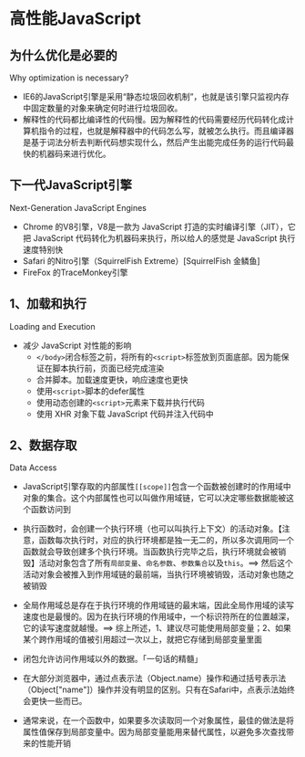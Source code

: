 高性能JavaScript
===

为什么优化是必要的
---

Why optimization is necessary?

- IE6的JavaScript引擎是采用“静态垃圾回收机制”，也就是该引擎只监视内存中固定数量的对象来确定何时进行垃圾回收。
- 解释性的代码都比编译性的代码慢。因为解释性的代码需要经历代码转化成计算机指令的过程，也就是解释器中的代码怎么写，就被怎么执行。而且编译器是基于词法分析去判断代码想实现什么，然后产生出能完成任务的运行代码最快的机器码来进行优化。

下一代JavaScript引擎
---

Next-Generation JavaScript Engines

- Chrome 的V8引擎，V8是一款为 JavaScript 打造的实时编译引擎（JIT），它把 JavaScript 代码转化为机器码来执行，所以给人的感觉是 JavaScript 执行速度特别快
- Safari 的Nitro引擎（SquirrelFish Extreme）[SquirrelFish 金鳞鱼]
- FireFox 的TraceMonkey引擎

1、加载和执行
---

Loading and Execution

- 减少 JavaScript 对性能的影响
  - `</body>`闭合标签之前，将所有的`<script>`标签放到页面底部。因为能保证在脚本执行前，页面已经完成渲染
  - 合并脚本。加载速度更快，响应速度也更快
  - 使用`<script>`脚本的defer属性
  - 使用动态创建的`<script>`元素来下载并执行代码
  - 使用 XHR 对象下载 JavaScript 代码并注入代码中

2、数据存取
---

Data Access

- JavaScript引擎存取的内部属性`[[scope]]`包含一个函数被创建时的作用域中对象的集合。这个内部属性也可以叫做作用域链，它可以决定哪些数据能被这个函数访问到

- 执行函数时，会创建一个执行环境（也可以叫执行上下文）的活动对象。【注意，函数每次执行时，对应的执行环境都是独一无二的，所以多次调用同一个函数就会导致创建多个执行环境。当函数执行完毕之后，执行环境就会被销毁】活动对象包含了所有`局部变量`、`命名参数`、`参数集合`以及`this`。==> 然后这个活动对象会被推入到作用域链的最前端，当执行环境被销毁，活动对象也随之被销毁

- 全局作用域总是存在于执行环境的作用域链的最末端，因此全局作用域的读写速度也是最慢的。因为在执行环境的作用域中，一个标识符所在的位置越深，它的读写速度就越慢。==> 综上所述，1、建议尽可能使用局部变量；2、如果某个跨作用域的值被引用超过一次以上，就把它存储到局部变量里面

- 闭包允许访问作用域以外的数据。「一句话的精髓」

- 在大部分浏览器中，通过点表示法（Object.name）操作和通过括号表示法（Object["name"]）操作并没有明显的区别。只有在Safari中，点表示法始终会更快一些而已。

- 通常来说，在一个函数中，如果要多次读取同一个对象属性，最佳的做法是将属性值保存到局部变量中。因为局部变量能用来替代属性，以避免多次查找带来的性能开销